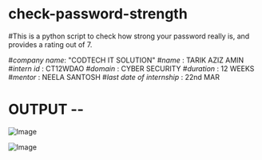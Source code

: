 # check-password-strength
#This is a python script to check how strong your password really is, and provides a rating out of 7.

#*company name*: "CODTECH IT SOLUTION"
#*name* : TARIK AZIZ AMIN
#*intern id* : CT12WDAO
#*domain* : CYBER SECURITY
#*duration* : 12 WEEKS
#*mentor* : NEELA SANTOSH
#*last date of internship* : 22nd MAR


# OUTPUT --
![Image](https://github.com/user-attachments/assets/92472e71-50b8-4da6-88bd-ffbb008ad7cf)

![Image](https://github.com/user-attachments/assets/ec7d9022-ef13-491c-b9d4-63459654572e)

